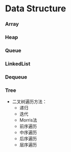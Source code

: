 # Data Structure

### Array

### Heap

### Queue

### LinkedList

### Dequeue

### Tree

* 二叉树遍历方法：
  * 递归
  * 迭代
  * Morris法
  * 前序遍历
  * 中序遍历
  * 后序遍历
  * 层序遍历

